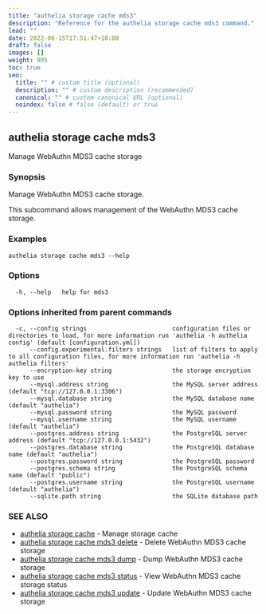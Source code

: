 ```yaml
---
title: "authelia storage cache mds3"
description: "Reference for the authelia storage cache mds3 command."
lead: ""
date: 2022-06-15T17:51:47+10:00
draft: false
images: []
weight: 905
toc: true
seo:
  title: "" # custom title (optional)
  description: "" # custom description (recommended)
  canonical: "" # custom canonical URL (optional)
  noindex: false # false (default) or true
---
```


## authelia storage cache mds3

Manage WebAuthn MDS3 cache storage

### Synopsis

Manage WebAuthn MDS3 cache storage.

This subcommand allows management of the WebAuthn MDS3 cache storage.

### Examples

```
authelia storage cache mds3 --help
```

### Options

```
  -h, --help   help for mds3
```

### Options inherited from parent commands

```
  -c, --config strings                        configuration files or directories to load, for more information run 'authelia -h authelia config' (default [configuration.yml])
      --config.experimental.filters strings   list of filters to apply to all configuration files, for more information run 'authelia -h authelia filters'
      --encryption-key string                 the storage encryption key to use
      --mysql.address string                  the MySQL server address (default "tcp://127.0.0.1:3306")
      --mysql.database string                 the MySQL database name (default "authelia")
      --mysql.password string                 the MySQL password
      --mysql.username string                 the MySQL username (default "authelia")
      --postgres.address string               the PostgreSQL server address (default "tcp://127.0.0.1:5432")
      --postgres.database string              the PostgreSQL database name (default "authelia")
      --postgres.password string              the PostgreSQL password
      --postgres.schema string                the PostgreSQL schema name (default "public")
      --postgres.username string              the PostgreSQL username (default "authelia")
      --sqlite.path string                    the SQLite database path
```

### SEE ALSO

* [authelia storage cache](authelia_storage_cache.md)	 - Manage storage cache
* [authelia storage cache mds3 delete](authelia_storage_cache_mds3_delete.md)	 - Delete WebAuthn MDS3 cache storage
* [authelia storage cache mds3 dump](authelia_storage_cache_mds3_dump.md)	 - Dump WebAuthn MDS3 cache storage
* [authelia storage cache mds3 status](authelia_storage_cache_mds3_status.md)	 - View WebAuthn MDS3 cache storage status
* [authelia storage cache mds3 update](authelia_storage_cache_mds3_update.md)	 - Update WebAuthn MDS3 cache storage

